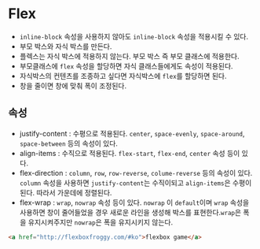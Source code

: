 # Flex

- `inline-block` 속성을 사용하지 않아도 `inline-block` 속성을 적용시킬 수 있다.
- 부모 박스와 자식 박스를 만든다.
- 플렉스는 자식 박스에 적용하지 않는다. 부모 박스 즉 부모 클래스에 적용한다.
- 부모클래스에 `flex` 속성을 할당하면 자식 클래스들에게도 속성이 적용된다.
- 자식박스의 컨텐츠를 조종하고 싶다면 자식박스에 `flex`를 할당하면 된다.
- 창을 줄이면 창에 맞춰 폭이 조정된다.

## 속성

- justify-content : 수평으로 적용된다. `center`, `space-evenly`, `space-around`, `space-between` 등의 속성이 있다.
- align-items : 수직으로 적용된다. `flex-start`, `flex-end`, `center` 속성 등이 있다.
- flex-direction : `column`, `row`, `row-reverse`, `colume-reverse` 등의 속성이 있다. `column` 속성을 사용하면 `justify-content`는 수직이되고 `align-items`은 수평이 된다. 따라서 가운데에 정렬된다.
- flex-wrap : `wrap`, `nowrap` 속성 등이 있다. `nowrap` 이 `default`이며 `wrap` 속성을 사용하면 창이 줄어들었을 경우 새로운 라인을 생성해 박스를 표현한다.`wrap`은 폭을 유지시켜주지만 `nowrap`은 폭을 유지시키지 않는다.

```html
<a href="http://flexboxfroggy.com/#ko">flexbox game</a>
```
